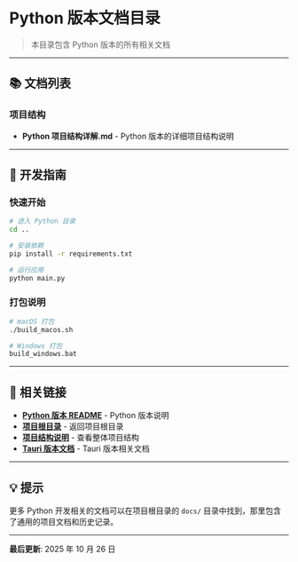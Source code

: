 # Python 版本文档目录

> 本目录包含 Python 版本的所有相关文档

---

## 📚 文档列表

### 项目结构

- **Python 项目结构详解.md** - Python 版本的详细项目结构说明

---

## 📝 开发指南

### 快速开始

```bash
# 进入 Python 目录
cd ..

# 安装依赖
pip install -r requirements.txt

# 运行应用
python main.py
```

### 打包说明

```bash
# macOS 打包
./build_macos.sh

# Windows 打包
build_windows.bat
```

---

## 🔗 相关链接

- **[Python 版本 README](../README.md)** - Python 版本说明
- **[项目根目录](../../)** - 返回项目根目录
- **[项目结构说明](../../项目结构说明.md)** - 查看整体项目结构
- **[Tauri 版本文档](../../tauri-app/docs/)** - Tauri 版本相关文档

---

## 💡 提示

更多 Python 开发相关的文档可以在项目根目录的 `docs/` 目录中找到，那里包含了通用的项目文档和历史记录。

---

**最后更新**: 2025 年 10 月 26 日
